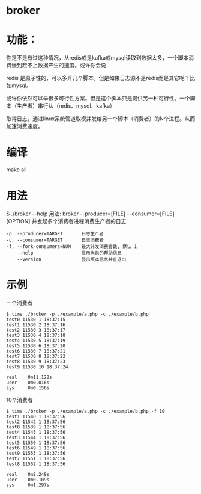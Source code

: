 # broker

功能：
===
你是不是有过这种情况，从redis或是kafka或mysql读取到数据太多，一个脚本消费慢到赶不上数据产生的速度。或许你会说

redis 是原子性的，可以多开几个脚本。但是如果日志源不是redis而是其它呢？比如mysql。

或许你依然可以举很多可行性方案。但是这个脚本只是提供另一种可行性。一个脚本（生产者）串行从（redis、mysql、kafka）

取得日志，通过linux系统管道取模并发给另一个脚本（消费者）的N个进程。从而加速消费速度。

编译
===
make all

用法
===
$ ./broker --help
用法: broker --producer=[FILE] --consumer=[FILE] [OPTION]
并发起多个消费者进程消费生产者的日志.

    -p  --producer=TARGET       日志生产者
    -c, --consumer=TARGET       日志消费者
    -f, --fork-consumers=NUM    最大并发消费者数, 默认 1
        --help                  显示当前的帮助信息
        --version               显示版本信息并且退出

示例
===
一个消费者
```
$ time ./broker -p ./example/a.php -c ./example/b.php
test0 11530 1 18:37:15
test1 11530 2 18:37:16
test2 11530 3 18:37:17
test3 11530 4 18:37:18
test4 11530 5 18:37:19
test5 11530 6 18:37:20
test6 11530 7 18:37:21
test7 11530 8 18:37:22
test8 11530 9 18:37:23
test9 11530 10 18:37:24

real    0m11.122s
user    0m0.016s
sys     0m0.156s
```

10个消费者
```
$ time ./broker -p ./example/a.php -c ./example/b.php -f 10
test1 11540 1 18:37:56
test2 11542 1 18:37:56
test0 11539 1 18:37:56
test4 11545 1 18:37:56
test3 11544 1 18:37:56
test5 11550 1 18:37:56
test6 11549 1 18:37:56
test9 11553 1 18:37:56
test7 11551 1 18:37:56
test8 11552 1 18:37:56

real    0m2.249s
user    0m0.109s
sys     0m1.297s
```
